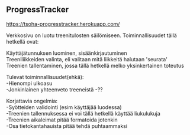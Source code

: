 ## ProgressTracker

https://tsoha-progresstracker.herokuapp.com/

Verkkosivu on luotu treenitulosten säilömiseen. Toiminnallisuudet tällä 
hetkellä ovat:
  
Käyttäjätunnuksen luominen, sisäänkirjautuminen  
Treeniliikkeiden valinta, eli valitaan mitä liikkeitä halutaan 'seurata'  
Treenien tallentaminen, jossa tällä hetkellä melko yksinkertainen toteutus


Tulevat toiminnallisuudet(ehkä):  
-Hienompi ulkoasu  
-Jonkinlainen yhteenveto treeneistä
-??

Korjattavia ongelmia:  
-Syötteiden validointi (esim käyttäjää luodessa)  
-Treenien tallennuksessa ei voi tällä hetkellä käyttää liukulukuja  
-Treenien aikaleimat pitää formatoida jotenkin  
-Osa tietokantahauista pitää tehdä puhtaammaksi 



